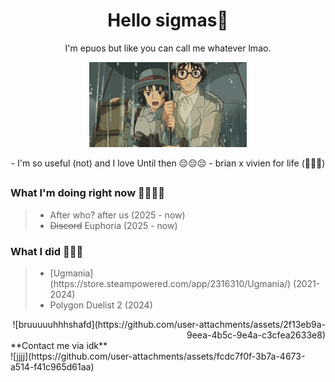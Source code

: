 <style>
  
</style>
<h1 align = center>Hello sigmas👋</h1>

<p align = center>I'm epuos but like you can call me whatever lmao.</p>
<p align="center">
  <img width="50%" height="50%" src="jkbhed.gif">
</p>
<div align = center>
- I'm so useful (not) and I love Until then 😔😔😔
- brian x vivien for life (🥀❌🪫)
</div>
<h2 align = center></h2>

<div align = left float = left>
<h3>What I'm doing right now 🥀🥀🥀🥀</h3>
<blockquote>
<ul>
  <li> After who? after us (2025 - now) </li>
  <li> <del>Discord</del> Euphoria (2025 - now)</li>
</ul>
</blockquote>
</div>

<div>
<h3>What I did 🥶🥶🥶</h3>
<blockquote>
<ul>
  <li> [Ugmania](https://store.steampowered.com/app/2316310/Ugmania/) (2021-2024) </li>
  <li> Polygon Duelist 2 (2024)</li>
</ul>
</blockquote>
</div>
<div align = right>
![bruuuuuhhhshafd](https://github.com/user-attachments/assets/2f13eb9a-9eea-4b5c-9e4a-c3cfea2633e8)
</div>
**Contact me via idk**
<br>
![jjjj](https://github.com/user-attachments/assets/fcdc7f0f-3b7a-4673-a514-f41c965d61aa)


<!--
- 🔭 I’m currently working on ...
- 🌱 I’m currently learning ...
- 👯 I’m looking to collaborate on ...
- 🤔 I’m looking for help with ...
- 💬 Ask me about ...
- 📫 How to reach me: ...
- 😄 Pronouns: ...
- ⚡ Fun fact: ...
-->
